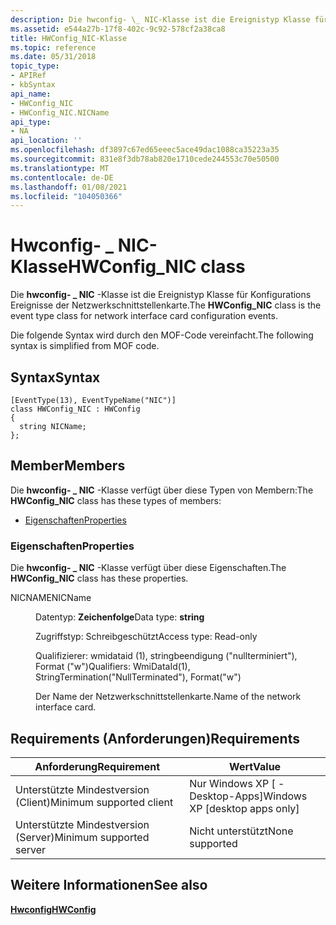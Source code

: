 ```yaml
---
description: Die hwconfig- \_ NIC-Klasse ist die Ereignistyp Klasse für Konfigurations Ereignisse der Netzwerkschnittstellenkarte. Die folgende Syntax wird durch den MOF-Code vereinfacht.
ms.assetid: e544a27b-17f8-402c-9c92-578cf2a38ca8
title: HWConfig_NIC-Klasse
ms.topic: reference
ms.date: 05/31/2018
topic_type:
- APIRef
- kbSyntax
api_name:
- HWConfig_NIC
- HWConfig_NIC.NICName
api_type:
- NA
api_location: ''
ms.openlocfilehash: df3897c67ed65eeec5ace49dac1088ca35223a35
ms.sourcegitcommit: 831e8f3db78ab820e1710cede244553c70e50500
ms.translationtype: MT
ms.contentlocale: de-DE
ms.lasthandoff: 01/08/2021
ms.locfileid: "104050366"
---
```

# <a name="hwconfig_nic-class"></a><span data-ttu-id="c5a52-104">Hwconfig- \_ NIC-Klasse</span><span class="sxs-lookup"><span data-stu-id="c5a52-104">HWConfig\_NIC class</span></span>

<span data-ttu-id="c5a52-105">Die **hwconfig- \_ NIC** -Klasse ist die Ereignistyp Klasse für Konfigurations Ereignisse der Netzwerkschnittstellenkarte.</span><span class="sxs-lookup"><span data-stu-id="c5a52-105">The **HWConfig\_NIC** class is the event type class for network interface card configuration events.</span></span>

<span data-ttu-id="c5a52-106">Die folgende Syntax wird durch den MOF-Code vereinfacht.</span><span class="sxs-lookup"><span data-stu-id="c5a52-106">The following syntax is simplified from MOF code.</span></span>

## <a name="syntax"></a><span data-ttu-id="c5a52-107">Syntax</span><span class="sxs-lookup"><span data-stu-id="c5a52-107">Syntax</span></span>

``` syntax
[EventType(13), EventTypeName("NIC")]
class HWConfig_NIC : HWConfig
{
  string NICName;
};
```

## <a name="members"></a><span data-ttu-id="c5a52-108">Member</span><span class="sxs-lookup"><span data-stu-id="c5a52-108">Members</span></span>

<span data-ttu-id="c5a52-109">Die **hwconfig- \_ NIC** -Klasse verfügt über diese Typen von Membern:</span><span class="sxs-lookup"><span data-stu-id="c5a52-109">The **HWConfig\_NIC** class has these types of members:</span></span>

-   [<span data-ttu-id="c5a52-110">Eigenschaften</span><span class="sxs-lookup"><span data-stu-id="c5a52-110">Properties</span></span>](#properties)

### <a name="properties"></a><span data-ttu-id="c5a52-111">Eigenschaften</span><span class="sxs-lookup"><span data-stu-id="c5a52-111">Properties</span></span>

<span data-ttu-id="c5a52-112">Die **hwconfig- \_ NIC** -Klasse verfügt über diese Eigenschaften.</span><span class="sxs-lookup"><span data-stu-id="c5a52-112">The **HWConfig\_NIC** class has these properties.</span></span>

<dl> <dt>

<span data-ttu-id="c5a52-113">NICNAME</span><span class="sxs-lookup"><span data-stu-id="c5a52-113">NICName</span></span>
</dt> <dd> <dl> <dt>

<span data-ttu-id="c5a52-114">Datentyp: **Zeichenfolge**</span><span class="sxs-lookup"><span data-stu-id="c5a52-114">Data type: **string**</span></span>
</dt> <dt>

<span data-ttu-id="c5a52-115">Zugriffstyp: Schreibgeschützt</span><span class="sxs-lookup"><span data-stu-id="c5a52-115">Access type: Read-only</span></span>
</dt> <dt>

<span data-ttu-id="c5a52-116">Qualifizierer: wmidataid (1), stringbeendigung ("nullterminiert"), Format ("w")</span><span class="sxs-lookup"><span data-stu-id="c5a52-116">Qualifiers: WmiDataId(1), StringTermination("NullTerminated"), Format("w")</span></span>
</dt> </dl>

<span data-ttu-id="c5a52-117">Der Name der Netzwerkschnittstellenkarte.</span><span class="sxs-lookup"><span data-stu-id="c5a52-117">Name of the network interface card.</span></span>

</dd> </dl>

## <a name="requirements"></a><span data-ttu-id="c5a52-118">Requirements (Anforderungen)</span><span class="sxs-lookup"><span data-stu-id="c5a52-118">Requirements</span></span>



| <span data-ttu-id="c5a52-119">Anforderung</span><span class="sxs-lookup"><span data-stu-id="c5a52-119">Requirement</span></span> | <span data-ttu-id="c5a52-120">Wert</span><span class="sxs-lookup"><span data-stu-id="c5a52-120">Value</span></span> |
|-------------------------------------|---------------------------------------------|
| <span data-ttu-id="c5a52-121">Unterstützte Mindestversion (Client)</span><span class="sxs-lookup"><span data-stu-id="c5a52-121">Minimum supported client</span></span><br/> | <span data-ttu-id="c5a52-122">Nur Windows XP \[ -Desktop-Apps\]</span><span class="sxs-lookup"><span data-stu-id="c5a52-122">Windows XP \[desktop apps only\]</span></span><br/> |
| <span data-ttu-id="c5a52-123">Unterstützte Mindestversion (Server)</span><span class="sxs-lookup"><span data-stu-id="c5a52-123">Minimum supported server</span></span><br/> | <span data-ttu-id="c5a52-124">Nicht unterstützt</span><span class="sxs-lookup"><span data-stu-id="c5a52-124">None supported</span></span><br/>                   |



## <a name="see-also"></a><span data-ttu-id="c5a52-125">Weitere Informationen</span><span class="sxs-lookup"><span data-stu-id="c5a52-125">See also</span></span>

<dl> <dt>

[<span data-ttu-id="c5a52-126">**Hwconfig**</span><span class="sxs-lookup"><span data-stu-id="c5a52-126">**HWConfig**</span></span>](hwconfig.md)
</dt> </dl>

 

 




